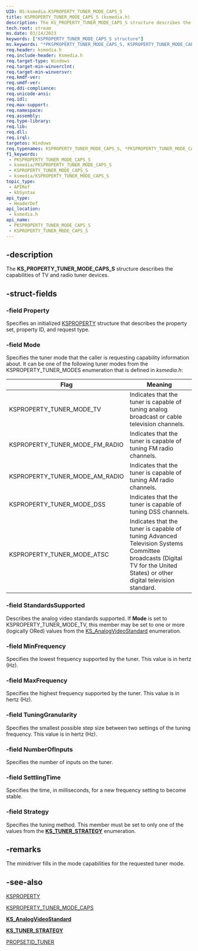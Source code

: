 ```yaml
---
UID: NS:ksmedia.KSPROPERTY_TUNER_MODE_CAPS_S
title: KSPROPERTY_TUNER_MODE_CAPS_S (ksmedia.h)
description: The KS_PROPERTY_TUNER_MODE_CAPS_S structure describes the capabilities of TV and radio tuner devices.
tech.root: stream
ms.date: 03/14/2023
keywords: ["KSPROPERTY_TUNER_MODE_CAPS_S structure"]
ms.keywords: "*PKSPROPERTY_TUNER_MODE_CAPS_S, KSPROPERTY_TUNER_MODE_CAPS_S, KSPROPERTY_TUNER_MODE_CAPS_S structure [Streaming Media Devices], PKSPROPERTY_TUNER_MODE_CAPS_S, PKSPROPERTY_TUNER_MODE_CAPS_S structure pointer [Streaming Media Devices], ksmedia/KSPROPERTY_TUNER_MODE_CAPS_S, ksmedia/PKSPROPERTY_TUNER_MODE_CAPS_S, stream.ksproperty_tuner_mode_caps_s, vidcapstruct_d80882b8-2962-48c3-b2e9-393deec31ccc.xml"
req.header: ksmedia.h
req.include-header: Ksmedia.h
req.target-type: Windows
req.target-min-winverclnt: 
req.target-min-winversvr: 
req.kmdf-ver: 
req.umdf-ver: 
req.ddi-compliance: 
req.unicode-ansi: 
req.idl: 
req.max-support: 
req.namespace: 
req.assembly: 
req.type-library: 
req.lib: 
req.dll: 
req.irql: 
targetos: Windows
req.typenames: KSPROPERTY_TUNER_MODE_CAPS_S, *PKSPROPERTY_TUNER_MODE_CAPS_S
f1_keywords:
 - PKSPROPERTY_TUNER_MODE_CAPS_S
 - ksmedia/PKSPROPERTY_TUNER_MODE_CAPS_S
 - KSPROPERTY_TUNER_MODE_CAPS_S
 - ksmedia/KSPROPERTY_TUNER_MODE_CAPS_S
topic_type:
 - APIRef
 - kbSyntax
api_type:
 - HeaderDef
api_location:
 - ksmedia.h
api_name:
 - PKSPROPERTY_TUNER_MODE_CAPS_S
 - KSPROPERTY_TUNER_MODE_CAPS_S
---
```


## -description

The **KS_PROPERTY_TUNER_MODE_CAPS_S** structure describes the capabilities of TV and radio tuner devices.

## -struct-fields

### -field Property

Specifies an initialized [KSPROPERTY](/windows-hardware/drivers/stream/ksproperty-structure) structure that describes the property set, property ID, and request type.

### -field Mode

Specifies the tuner mode that the caller is requesting capability information about. It can be one of the following tuner modes from the KSPROPERTY_TUNER_MODES enumeration that is defined in *ksmedia.h*:

| Flag | Meaning |
|---|---|
| KSPROPERTY_TUNER_MODE_TV | Indicates that the tuner is capable of tuning analog broadcast or cable television channels. |
| KSPROPERTY_TUNER_MODE_FM_RADIO | Indicates that the tuner is capable of tuning FM radio channels. |
| KSPROPERTY_TUNER_MODE_AM_RADIO | Indicates that the tuner is capable of tuning AM radio channels. |
| KSPROPERTY_TUNER_MODE_DSS | Indicates that the tuner is capable of tuning DSS channels. |
| KSPROPERTY_TUNER_MODE_ATSC | Indicates that the tuner is capable of tuning Advanced Television Systems Committee broadcasts (Digital TV for the United States) or other digital television standard. |

### -field StandardsSupported

Describes the analog video standards supported. If **Mode** is set to KSPROPERTY_TUNER_MODE_TV, this member may be set to one or more (logically ORed) values from the [KS_AnalogVideoStandard](/windows-hardware/drivers/ddi/ksmedia/ne-ksmedia-ks_analogvideostandard) enumeration.

### -field MinFrequency

Specifies the lowest frequency supported by the tuner. This value is in hertz (Hz).

### -field MaxFrequency

Specifies the highest frequency supported by the tuner. This value is in hertz (Hz).

### -field TuningGranularity

Specifies the smallest possible step size between two settings of the tuning frequency. This value is in hertz (Hz).

### -field NumberOfInputs

Specifies the number of inputs on the tuner.

### -field SettlingTime

Specifies the time, in milliseconds, for a new frequency setting to become stable.

### -field Strategy

Specifies the tuning method. This member must be set to only one of the values from the [**KS_TUNER_STRATEGY**](/windows-hardware/drivers/ddi/ksmedia/ne-ksmedia-ks_tuner_strategy) enumeration.

## -remarks

The minidriver fills in the mode capabilities for the requested tuner mode.

## -see-also

[KSPROPERTY](/windows-hardware/drivers/stream/ksproperty-structure)

[KSPROPERTY_TUNER_MODE_CAPS](/windows-hardware/drivers/stream/ksproperty-tuner-mode-caps)

[**KS_AnalogVideoStandard**](/windows-hardware/drivers/ddi/ksmedia/ne-ksmedia-ks_analogvideostandard)

[**KS_TUNER_STRATEGY**](/windows-hardware/drivers/ddi/ksmedia/ne-ksmedia-ks_tuner_strategy)

[PROPSETID_TUNER](/windows-hardware/drivers/stream/propsetid-tuner)
